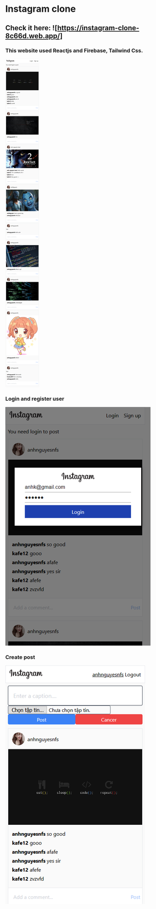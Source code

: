 # Instagram clone
## Check it here: ![https://instagram-clone-8c66d.web.app/]
### This website used Reactjs and Firebase, Tailwind Css.
![](screenshot.png)

### Login and register user
![](screenshot-2.png)

### Create post
![](screenshot-3.png)